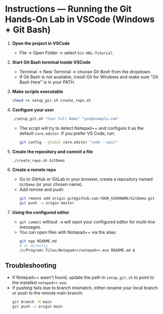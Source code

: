 # Instructions — Running the Git Hands-On Lab in VSCode (Windows + Git Bash)

1. **Open the project in VSCode**
   - File → Open Folder → select `Git-HOL-Tutorial`.

2. **Start Git Bash terminal inside VSCode**
   - Terminal → New Terminal → choose *Git Bash* from the dropdown.
   - If Git Bash is not available, install Git for Windows and make sure "Git Bash Here" is in your PATH.

3. **Make scripts executable**
   ```bash
   chmod +x setup_git.sh create_repo.sh
   ```

4. **Configure your user**
   ```bash
   ./setup_git.sh "Your Full Name" "you@example.com"
   ```
   - The script will try to detect Notepad++ and configure it as the default `core.editor`. If you prefer VS Code, run:
     ```bash
     git config --global core.editor "code --wait"
     ```

5. **Create the repository and commit a file**
   ```bash
   ./create_repo.sh GitDemo
   ```

6. **Create a remote repo**
   - Go to GitHub or GitLab in your browser, create a repository named `GitDemo` (or your chosen name).
   - Add remote and push:
     ```bash
     git remote add origin git@github.com:YOUR_USERNAME/GitDemo.git
     git push -u origin master
     ```

7. **Using the configured editor**
   - `git commit` without `-m` will open your configured editor for multi-line messages.
   - You can open files with Notepad++ via the alias:
     ```bash
     git npp README.md
     # or directly
     /c/Program\ Files/Notepad++/notepad++.exe README.md &
     ```

## Troubleshooting
- If Notepad++ wasn't found, update the path in `setup_git.sh` to point to the installed `notepad++.exe`.
- If pushing fails due to branch mismatch, either rename your local branch or push to the remote main branch:
  ```bash
  git branch -M main
  git push -u origin main
  ```


